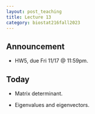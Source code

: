 ```yaml
---
layout: post_teaching
title: Lecture 13
category: biostat216fall2023
---
```


## Announcement

- HW5, due Fri 11/17 @ 11:59pm. 

## Today

- Matrix determinant.

- Eigenvalues and eigenvectors.


